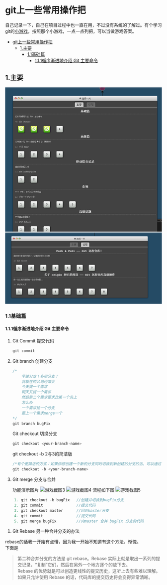 # git上一些常用操作把

自己记录一下，自己在项目过程中也一直在用，不过没有系统的了解过。有个学习git的<a href="https://learngitbranching.js.org/" target="_blank">小游戏</a>，按照那个小游戏，一点一点列把，可以当做游戏答案。

- [git上一些常用操作把](#git%E4%B8%8A%E4%B8%80%E4%BA%9B%E5%B8%B8%E7%94%A8%E6%93%8D%E4%BD%9C%E6%8A%8A)
  - [1.主要](#1%E4%B8%BB%E8%A6%81)
    - [1.1基础篇](#11%E5%9F%BA%E7%A1%80%E7%AF%87)
      - [1.1.1循序渐进地介绍 Git 主要命令](#111%E5%BE%AA%E5%BA%8F%E6%B8%90%E8%BF%9B%E5%9C%B0%E4%BB%8B%E7%BB%8D-git-%E4%B8%BB%E8%A6%81%E5%91%BD%E4%BB%A4)

## 1.主要

![游戏截图1](https://github.com/erlei22/img-store/blob/master/Learn-img/gitGame.png)
![游戏截图2](https://github.com/erlei22/img-store/blob/master/Learn-img/gitgame2.png)

### 1.1基础篇

#### 1.1.1循序渐进地介绍 Git 主要命令

1. Git Commit 提交代码
    ````javaScript
    git commit
    ````
2. Git branch 创建分支
    ```` javaScript
    /*
        早建分支！多用分支！
        我现在的公司经常会
        今天提一个需求
        明天又提一个需求
        然后第二个需求要求比第一个先上
        怎么办
        一个需求拉一个分支
        要上一个需求merge一个
    */
    git branch bugFix
    ````
    Git checkout 切换分支
    ````javaScript
    git checkout <your-branch-name>
    ````
    git checkout -b 2与3的简洁版

     ````javaScript
    /*有个更简洁的方式：如果你想创建一个新的分支同时切换到新创建的分支的话，可以通过 */
     git checkout -b <your-branch-name>
    ````

3. Git merge 分支与合并

   功能演示图片
  ![游戏截图3](https://github.com/erlei22/img-store/blob/master/Learn-img/gitgame3.png)
  ![游戏截图4](https://github.com/erlei22/img-store/blob/master/Learn-img/gitgame4.png)
  流程如下图
  ![游戏截图5](https://github.com/erlei22/img-store/blob/master/Learn-img/gitgame5.png)

```` JavaScript
    1. git checkout -b bugFix   //创建并切换到bugFix分支
    2. git commit               //提交代码
    3. git checkout master      //回到master分支
    4. git commit               //提交代码
    5. git merge bugFix         //向master 合并 bugFix 分支的代码
````

1. Git Rebase 另一种合并分支的办法

rebase的话我一开始有点懵，因为我一开始不知道有这个方法，惭愧。   
下面是
>第二种合并分支的方法是 git rebase。Rebase 实际上就是取出一系列的提交记录，“复制”它们，然后在另外一个地方逐个的放下去。  
Rebase 的优势就是可以创造更线性的提交历史，这听上去有些难以理解。如果只允许使用 Rebase 的话，代码库的提交历史将会变得异常清晰。